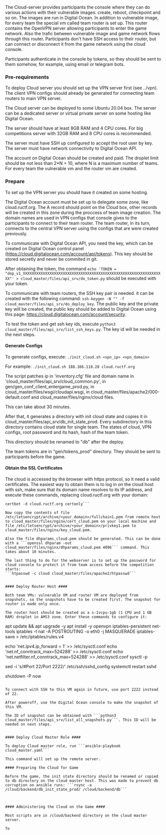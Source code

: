 The Cloud-server provides participants the console where they can do various actions with their vulnerable images: create, reboot, checkpoint and so on. The images are run in Digital Ocean. In addition to vulnerable image, for every team the special vm called team router is set up. This router contains the OpenVPN server allowing participants to enter the game network. Also the trafic between vulnerable image and game network flows through this router. Participants don't have SSH access to their router, but can connect or disconnect it from the game network using the cloud console.

Participants authenticate in the console by tokens, so they should be sent to them somehow, for example, using email or telegram bots.

### Pre-requirements ###

To deploy Cloud server you should set up the VPN server first (see ../vpn). The client VPN configs should already be generated for connecting team routers to main VPN server.

The Cloud server can be deployed to some Ubuntu 20.04 box. The server can be a dedicated server or virtual private server on some hosting like Digital Ocean.

The server should have at least 8GB RAM and 4 CPU cores. For big competitions server with 32GB RAM and 8 CPU cores
is recommended.

The server must have SSH up configured to accept the root user by key. The server must have network connectivity to Digital Ocean API.

The account on Digital Ocean should be created and paid. The droplet limit should be not less than 2\*N + 10, where N is a maximum number of teams. For every team the vulnerable vm and the router vm are created.

### Prepare ###

To set up the VPN server you should have it created on some hosting.

The Digital Ocean account must be set up to delegate some zone, like cloud.ructf.org. The A record should point on the Cloud box, other records will be created in this zone during the proccess of team image creation. The domain names are used in VPN configs that console gives to the participants to connect to their team router. The team router, in its turn, connects to the central VPN server using the configs that are were created previously.

To communicate with Digital Ocean API, you need the key, which can be created on Digital Ocean control panel (https://cloud.digitalocean.com/account/api/tokens). This key should be stored secretly and never be commited in git.

After obtaining the token, the command ```echo 'TOKEN = "dop_v1_XXXXXXXXXXXXXXXXXXXXXXXXXXXXXXXXXXXXXXXXXXXXXXXXXXXXXXXXXXXXXXXX"' > cloud_master/files/api_srv/do_token.py``` should be executed with your token.

To communicate with team routers, the SSH key pair is needed. it can be created with the following command: ```ssh-keygen -N "" -f cloud_master/files/api_srv/do_deploy_key```. The public key and the private key will be created, the public key should be added to Digital Ocean using this page: https://cloud.digitalocean.com/account/security.

To test the token and get ssh key ids, execute ```python3 cloud_master/files/api_srv/list_ssh_keys.py```. The key id will be needed in the next steps.


#### Generate Configs ####

To generate configs, execute: ```./init_cloud.sh <vpn_ip> <vpn_domain>```

For example: ```./init_cloud.sh 188.166.118.28 cloud.ructf.org```

The script patches ip in 'inventory.cfg' file and domain name in 'cloud_master/files/api_srv/cloud_common.py', in gen/gen_conf_client_entergame_prod.py, in cloud_master/files/wsgi/cloudapi.wsgi, in cloud_master/files/apache2/000-default.conf and cloud_master/files/nginx/cloud files.

This can take about 30 minutes.

After that, it generates a directory with init cloud state and copies it in cloud_master/files/api_srv/db_init_state_prod. Every subdirectory in this directory contains cloud state for single team. The states of cloud, VPN configs, root password and its hash, hash of the team token.

This directory should be renamed to "db" after the deploy.

The team tokens are in "gen/tokens_prod" directory. They should be sent to participants before the game.


#### Obtain the SSL Certificates ####

The cloud is accessed by the browser with https protocol, so it need a valid certificates. The easiest way to obtain them is to log in on the cloud host with ssh, make sure that its domain name resolves to its IP address, and execute these commands, replacing cloud.ructf.org with your domain:

```apt update && apt install certbot
certbot -d cloud.ructf.org certonly```

Now copy the contents of file /etc/letsencrypt/archive/<your_domain>/fullchain1.pem from remote host to cloud_master/files/nginx/cert_cloud.pem on your local machine and file /etc/letsencrypt/archive/<your_domain>/privkey1.pem to cloud_master/files/nginx/key_cloud.pem.

Also the file dhparams_cloud.pem should be generated. This can be done with a ```openssl dhparam -out cloud_master/files/nginx/dhparams_cloud.pem 4096``` command. This takes about 10 minutes.

The last thing to do for the webserver is to set up the password for cloud console to protect it from team access before the competition starts:
```htpasswd -c cloud cloud_master/files/apache2/htpasswd```


#### Deploy Router Host ####

Both team VMs: vulnerable VM and router VM are deployed from snapshots, so the snapshots have to be created first. The snapshot for router is made only once.

The router host should be created as a s-1vcpu-1gb (1 CPU and 1 GB RAM) droplet in AMS3 zone. Enter these commands to configure it:

```
apt update && apt upgrade -y
apt install -y openvpn iptables-persistent net-tools
iptables -t nat -A POSTROUTING -o eth0 -j MASQUERADE
iptables-save > /etc/iptables/rules.v4

echo 'net.ipv4.ip_forward = 1' >> /etc/sysctl.conf
echo 'net.nf_conntrack_max=524288' >> /etc/sysctl.conf
echo 'net.netfilter.nf_conntrack_max=524288' >> /etc/sysctl.conf
sysctl -p

sed -i 's/#Port 22/Port 2222/' /etc/ssh/sshd_config
systemctl restart sshd

shutdown -P now
```

To connect with SSH to this VM again in future, use port 2222 instead of 22.

After poweroff, use the Digital Ocean console to make the snapshot of this VM.

The ID of snapshot can be obtained with ```python3 cloud_master/files/api_srv/list_all_snapshots.py```. This ID will be needed on next steps.


#### Deploy Cloud Master Role ####

To deploy Cloud master role, run ```ansible-playbook cloud_master.yaml```

This command will set up the remote server.

#### Preparing the Cloud for Game

Before the game, the init state directory should be renamed or copied to db directory on the cloud master host. This was made to prevent db corruption on ansible runs: ```rsync -a /cloud/backend/db_init_state_prod/ /cloud/backend/db```



#### Administering the Cloud on the Game ####

Most scripts are in /cloud/backend directory on the cloud master server.

To
